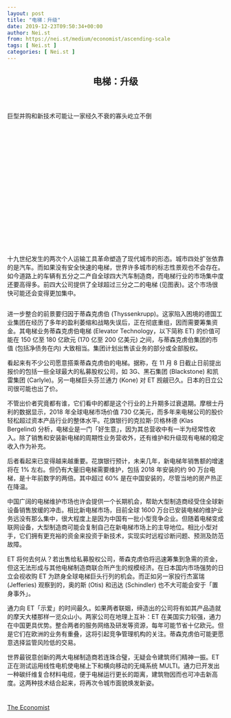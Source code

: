 ```yaml
---
layout: post
title: "电梯：升级"
date: 2019-12-23T09:50:34+00:00
author: Nei.st
from: https://nei.st/medium/economist/ascending-scale
tags: [ Nei.st ]
categories: [ Nei.st ]
---
```


<article class="post-10089 post type-post status-publish format-standard hentry category-economist" id="post-10089">
 <header class="page-header medium Archives">
  <div class="page-header__image">
  </div>
  <div class="page-header__content">
   <h1 class="page-title text-align-center">
    电梯：升级
   </h1>
  </div>
 </header>
 <div class="entry-content aesop-entry-content" id="post-10089-content">
  <link as="font" crossorigin="anonymous" href="//cdn.jsdelivr.net/gh/0nd1jyU39XQ/_/glyph/font-face/0uIzqoZjSuJfvSBnvgXTcApMtcVhMcpr.woff" rel="preload" type="font/woff"/>
  <link as="font" crossorigin="anonymous" href="//cdn.jsdelivr.net/gh/0nd1jyU39XQ/_/glyph/font-face/1sTnSLZWDKucPX6SAk.woff" rel="preload" type="font/woff"/>
  <p class="blog-post__description">
   巨型并购和新技术可能让一家经久不衰的寡头屹立不倒
  </p>
  <span id="more-10089">
  </span>
  <div class="navigation__primary-inner">
   <a class="economist__link-logo" href="//nei.st/medium/economist">
   </a>
  </div>
  <div class="container img component-image">
   <div class="aspectRatioPlaceholder" style="padding-bottom:56.25%;height: 0;">
    <div class="progressiveMedia" data-height="720" data-width="1280">
     <img alt="" class="progressiveMedia-image" data-src="https://cdn.jsdelivr.net/gh/0nd1jyU39XQ/_/img/1/e52bf525ly1g99a6xsg9zj20zk0k0mzu.jpg" src="https://cdn.jsdelivr.net/gh/0nd1jyU39XQ/_/img/1/e52bf525ly1g99a6xsg9zj20zk0k0mzu.jpg"/>
    </div>
   </div>
  </div>
  <p>
   十九世纪发生的两次个人运输工具革命塑造了现代城市的形态。城市四处扩张依靠的是汽车。而如果没有安全快速的电梯，世界许多城市的标志性景观也不会存在。如今道路上的车辆有五分之二产自全球四大汽车制造商，而电梯行业的市场集中度还要高得多。前四大公司提供了全球超过三分之二的电梯 (见图表)。这个市场很快可能还会变得更加集中。
  </p>
  <div class="container img">
   <figure class="image-rightalign">
    <div class="aspectRatioPlaceholder">
     <div class="progressiveMedia" data-height="853" data-width="608">
      <img alt="" class="progressiveMedia-image lazyload" data-src="https://cdn.jsdelivr.net/gh/0nd1jyU39XQ/_/img/1/e52bf525ly1g99abwiln4j20gw0npmzk.jpg" id="zoom-default" src="https://cdn.jsdelivr.net/gh/0nd1jyU39XQ/_/img/1/e52bf525ly1g99abwiln4j20gw0npmzk.jpg"/>
     </div>
    </div>
   </figure>
  </div>
  <p>
   进一步整合的前景要归因于蒂森克虏伯 (Thyssenkrupp)。这家陷入困境的德国工业集团在经历了多年的盈利萎缩和战略失误后，正在彻底重组，因而需要筹集资金。其电梯业务蒂森克虏伯电梯 (Elevator Technology，以下简称 ET) 的价值可能在 150 亿至 180 亿欧元 (170 亿至 200 亿美元) 之间，与蒂森克虏伯集团的市值 (包括净债务在内) 大致相当。集团计划出售该业务的部分或全部股权。
  </p>
  <p>
   看起来有不少公司愿意搭乘蒂森克虏伯的电梯。据称，在 11 月 8 日截止日前提出报价的包括一些全球最大的私募股权公司，如 3G、黑石集团 (Blackstone) 和凯雷集团 (Carlyle)。另一电梯巨头芬兰通力 (Kone) 对 ET 觊觎已久。日本的日立公司很可能也出了价。
  </p>
  <p>
   不管出价者究竟都有谁，它们看中的都是这个行业的上升期多过衰退期。摩根士丹利的数据显示，2018 年全球电梯市场价值 730 亿美元，而多年来电梯公司的股价轻松超过资本产品行业的整体水平。花旗银行的克拉斯·贝格林德 (Klas Bergelind) 分析，电梯业是一门「好生意」，因为其总营收中有一半为经常性收入。除了销售和安装新电梯的周期性业务营收外，还有维护和升级现有电梯的稳定收入作为补充。
  </p>
  <p>
   后者看起来已变得越来越重要。花旗银行预计，未来几年，新电梯年销售额的增速将在 1% 左右。但仍有大量旧电梯需要维护，包括 2018 年安装的约 90 万台电梯，是十年前数字的两倍。其中超过 60% 是在中国安装的，尽管当地的房产热正在降温。
  </p>
  <div class="code-block code-block-1" style="margin: 8px 0; clear: both;">
   <div class="container ads_KbHEVhh8Rw">
    <div class="card card--blog post-sidebar">
     <div class="card-body">
      <div class="logo_ngcontent-kty-0">
      </div>
      <div class="iframe-blocker U6XAMK63Vh00WqvF2BacIQ">
       <div class="background-h60B">
       </div>
       <div class="WumZiPCS4MeMw4pxQ">
       </div>
      </div>
     </div>
     <div class="card-footer">
      <div class="card-footer-wrapper" layout="row bottom-left">
      </div>
     </div>
    </div>
   </div>
  </div>
  <p>
   中国广阔的电梯维护市场也许会提供一个长期机会，帮助大型制造商经受住全球新设备销售放缓的冲击。相比新电梯市场，目前全球 1600 万台已安装电梯的维护业务远没有那么集中，很大程度上是因为中国有一批小型竞争企业。但随着电梯变成联网设备，大型制造商可能会复制自己在新电梯市场上的主导地位。相比小型对手，它们拥有更充裕的资金来投资于新技术，实现实时远程诊断问题、预测及防范故障。
  </p>
  <p>
   ET 将何去何从？若出售给私募股权公司，蒂森克虏伯将迅速筹集到急需的资金，但这无法形成与其他电梯制造商联合所产生的规模经济。在日本国内市场强势的日立会视收购 ET 为跻身全球电梯巨头行列的机会。而正如另一家投行杰富瑞 (Jefferies) 观察到的，奥的斯 (Otis) 和迅达 (Schindler) 也不大可能会安于「置身事外」。
  </p>
  <p>
   通力向 ET「示爱」的时间最久。如果两者联姻，缔造出的公司将有如其产品造就的摩天大楼那样一览众山小。两家公司在地理上互补：ET 在美国实力较强，通力在中国更具优势。整合两者的服务网络及研发等资源，每年可能节省十亿欧元。但是它们在欧洲的业务有重叠，这将引起竞争管理机构的关注。蒂森克虏伯可能更愿意选择监管风险低的交易。
  </p>
  <p>
   世界最锐意创新的两大电梯制造商若连珠合璧，无疑会令建筑师们精神一振。ET 正在测试运用线性电机使电梯上下和横向移动的无绳系统 MULTI。通力已开发出一种碳纤维复合材料电缆，便于电梯运行更长的距离，建筑物因而也可冲击新高度。这两种技术结合起来，将再次令城市面貌焕发新姿。
  </p>
  <div class="container ag ah">
   <div class="fe n el">
    <a class="dt du bn bo bp bq br bs bt bu dv dw bx by dx dy" href="https://nei.st/medium/economist?source=https://www.economist.com/business/2019/11/14/a-huge-lift-business-is-up-for-sale">
     <div class="c ff fg ag ah fh el fi fj ce fk fl fm fn fo fp fq fr fs ft fu">
      <div class="bs em en eo ep eq fv ah fw fg ag bm eu fx q fy fz p ac">
      </div>
     </div>
    </a>
   </div>
  </div>
  <div class="code-block code-block-2" style="margin: 8px 0; clear: both;">
   <br/>
   <div class="container ads_KbHEVhh8Rw">
    <div class="card card--blog post-sidebar">
     <div class="card-body">
      <div class="logo_ngcontent-kty-0">
      </div>
      <div class="iframe-blocker U6XAMK63Vh00WqvF2BacIQ">
       <div class="background-h60B">
       </div>
       <div class="WumZiPCS4MeMw4pxQ">
       </div>
      </div>
     </div>
     <div class="card-footer">
      <div class="card-footer-wrapper" layout="row bottom-left">
      </div>
     </div>
    </div>
   </div>
  </div>
 </div>
 <footer class="entry-footer">
  <div class="categories icon-link">
   <a href="https://nei.st/category/medium/economist" rel="category tag">
    The Economist
   </a>
  </div>
 </footer>
</article>

